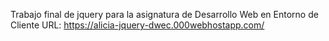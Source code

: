 Trabajo final de jquery para la asignatura de Desarrollo Web en Entorno de Cliente
URL: https://alicia-jquery-dwec.000webhostapp.com/
